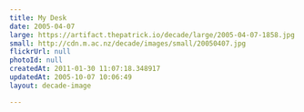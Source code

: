 ```yaml
---
title: My Desk
date: 2005-04-07
large: https://artifact.thepatrick.io/decade/large/2005-04-07-1858.jpg
small: http://cdn.m.ac.nz/decade/images/small/20050407.jpg
flickrUrl: null
photoId: null
createdAt: 2011-01-30 11:07:18.348917
updatedAt: 2005-10-07 10:06:49
layout: decade-image

---
```


